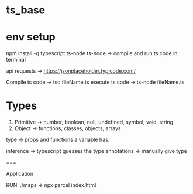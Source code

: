 # ts_base

# env setup

npm install -g typescript ts-node
ts-node -> compile and run ts code in terminal

api requests -> https://jsonplaceholder.typicode.com/

Compile ts code -> tsc fileName.ts
execute ts code -> ts-node fileName.ts

# Types

1. Primitive -> number, boolean, null, undefined, symbol, void, string
2. Object -> functions, classes, objects, arrays

type -> props and functions a variable has.

inference -> typescript guesses the type
annotations -> manually give type

===

Application

RUN: ./maps -> npx parcel index.html
